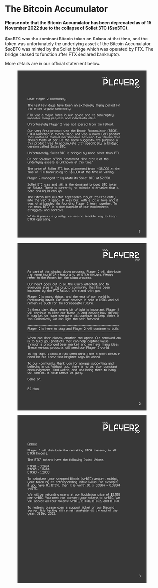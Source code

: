 # The Bitcoin Accumulator

#### Please note that the Bitcoin Accumulator has been deprecated as of 15 November 2022 due to the collapse of Sollet BTC ($soBTC).&#x20;

$soBTC was the dominant Bitcoin token on Solana at that time, and the token was unfortunately the underlying asset of the Bitcoin Accumulator. $soBTC was minted by the Sollet bridge which was operated by FTX. The bridge ceased to function after FTX declared bankruptcy.

More details are in our official statement below.

<div>

<figure><img src="../../.gitbook/assets/22_11_15_bitcoin_accumulator_closure_page1.png" alt=""><figcaption></figcaption></figure>

 

<figure><img src="../../.gitbook/assets/22_11_15_bitcoin_accumulator_closure_page2.png" alt=""><figcaption></figcaption></figure>

 

<figure><img src="../../.gitbook/assets/22_11_15_bitcoin_accumulator_closure_page3.png" alt=""><figcaption></figcaption></figure>

</div>

####



####
